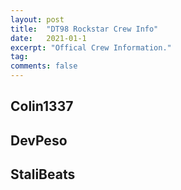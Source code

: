 ```yaml
---
layout: post
title:  "DT98 Rockstar Crew Info"
date:   2021-01-1
excerpt: "Offical Crew Information."
tag:
comments: false
---
```



## Colin1337

## DevPeso

## StaliBeats
